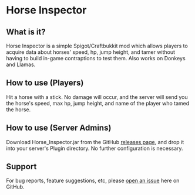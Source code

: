 # Horse Inspector

## What is it?
Horse Inspector is a simple Spigot/Craftbukkit mod which allows players to acquire data about horses' speed, hp, jump height, and tamer without having to build in-game contraptions to test them. Also works on Donkeys and Llamas.

## How to use (Players)
Hit a horse with a stick. No damage will occur, and the server will send you the horse's speed, max hp, jump height, and name of the player who tamed the horse.

## How to use (Server Admins)
Download Horse_Inspector.jar from the GitHub [releases page](https://github.com/AnomalyTea/Horse-Inspector/releases), and drop it into your server's Plugin directory. No further configuration is necessary.

## Support
For bug reports, feature suggestions, etc, please [open an issue](https://github.com/AnomalyTea/Horse-Inspector/issues) here on GitHub.

